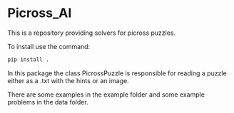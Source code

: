 # Picross_AI

This is a repository providing solvers for picross puzzles.

To install use the command:
```sh
pip install .
```

In this package the class PicrossPuzzle is responsible for reading a puzzle either as a .txt with the hints or an image.

There are some examples in the example folder and some example problems in the data folder.
